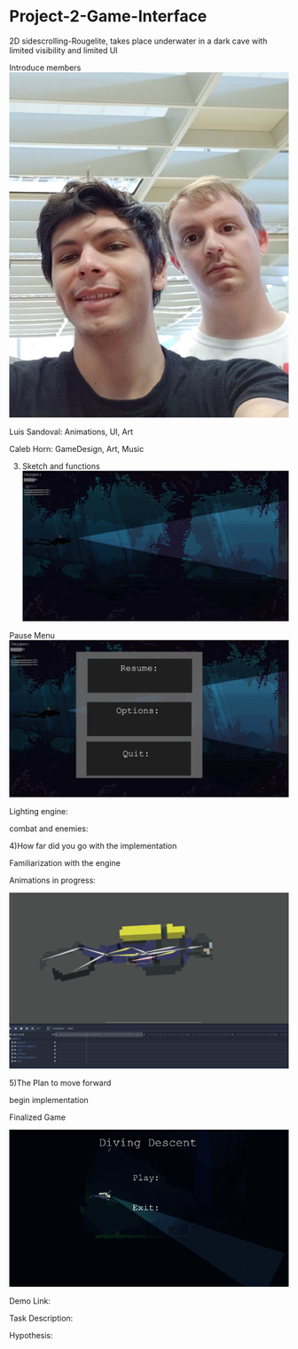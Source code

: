 # Project-2-Game-Interface
2D sidescrolling-Rougelite, takes place underwater in a dark cave with limited visibility and limited UI

Introduce members
![](grouppicture.png)

Luis Sandoval:
Animations, UI, Art


Caleb Horn:
GameDesign, Art, Music



3) Sketch and functions
![](CONCEPT1.png)



Pause Menu
![](CONCEPT2.png)


Lighting engine:

combat and enemies:



4)How far did you go with the implementation 

Familiarization with the engine

Animations in progress:

![](Demo.gif)

5)The Plan to move forward

begin implementation


Finalized Game

![](WorkingGame.gif)


Demo Link:

Task Description:
 
 Hypothesis:

